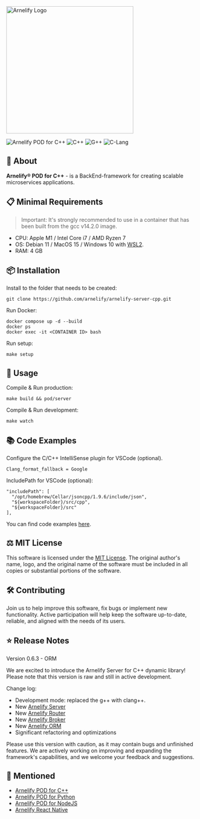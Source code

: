 <img src="https://static.wikia.nocookie.net/arnelify/images/c/c8/Arnelify-logo-2024.png/revision/latest?cb=20240701012515" style="width:336px;" alt="Arnelify Logo" />

![Arnelify POD for C++](https://img.shields.io/badge/Arnelify%20POD%20for%20C++-0.6.3-yellow) ![C++](https://img.shields.io/badge/C++-2b-red) ![G++](https://img.shields.io/badge/G++-14.2.0-blue) ![C-Lang](https://img.shields.io/badge/CLang-14.0.6-blue)

## 🚀 About
**Arnelify® POD for C++** - is a BackEnd-framework for creating scalable microservices applications.

## 📋 Minimal Requirements
> Important: It's strongly recommended to use in a container that has been built from the gcc v14.2.0 image.
* CPU: Apple M1 / Intel Core i7 / AMD Ryzen 7
* OS: Debian 11 / MacOS 15 / Windows 10 with <a href="https://learn.microsoft.com/en-us/windows/wsl/install">WSL2</a>.
* RAM: 4 GB

## 📦 Installation
Install to the folder that needs to be created:
```
git clone https://github.com/arnelify/arnelify-server-cpp.git
```
Run Docker:
```
docker compose up -d --build
docker ps
docker exec -it <CONTAINER ID> bash
```
Run setup:
```
make setup
```
## 🎉 Usage
Compile & Run production:
```
make build && pod/server
```
Compile & Run development:
```
make watch
```
## 📚 Code Examples
Configure the C/C++ IntelliSense plugin for VSCode (optional).
```
Clang_format_fallback = Google
```

IncludePath for VSCode (optional):
```
"includePath": [
  "/opt/homebrew/Cellar/jsoncpp/1.9.6/include/json",
  "${workspaceFolder}/src/cpp",
  "${workspaceFolder}/src"
],
```
You can find code examples <a href="https://github.com/arnelify/arnelify-server-cpp/blob/main/src/routes.cpp">here</a>.

## ⚖️ MIT License
This software is licensed under the <a href="https://github.com/arnelify/arnelify-server-cpp/blob/main/LICENSE">MIT License</a>. The original author's name, logo, and the original name of the software must be included in all copies or substantial portions of the software.

## 🛠️ Contributing
Join us to help improve this software, fix bugs or implement new functionality. Active participation will help keep the software up-to-date, reliable, and aligned with the needs of its users.


## ⭐ Release Notes
Version 0.6.3 - ORM

We are excited to introduce the Arnelify Server for C++ dynamic library! Please note that this version is raw and still in active development.

Change log:

* Development mode: replaced the g++ with clang++.
* New <a href="https://github.com/arnelify/arnelify-server-cpp">Arnelify Server</a>
* New <a href="https://github.com/arnelify/arnelify-router-cpp">Arnelify Router</a>
* New <a href="https://github.com/arnelify/arnelify-broker-cpp">Arnelify Broker</a>
* New <a href="https://github.com/arnelify/arnelify-orm-cpp">Arnelify ORM</a>
* Significant refactoring and optimizations

Please use this version with caution, as it may contain bugs and unfinished features. We are actively working on improving and expanding the framework's capabilities, and we welcome your feedback and suggestions.

## 🔗 Mentioned

* <a href="https://github.com/arnelify/arnelify-pod-cpp">Arnelify POD for C++</a>
* <a href="https://github.com/arnelify/arnelify-pod-python">Arnelify POD for Python</a>
* <a href="https://github.com/arnelify/arnelify-pod-node">Arnelify POD for NodeJS</a>
* <a href="https://github.com/arnelify/arnelify-react-native">Arnelify React Native</a>